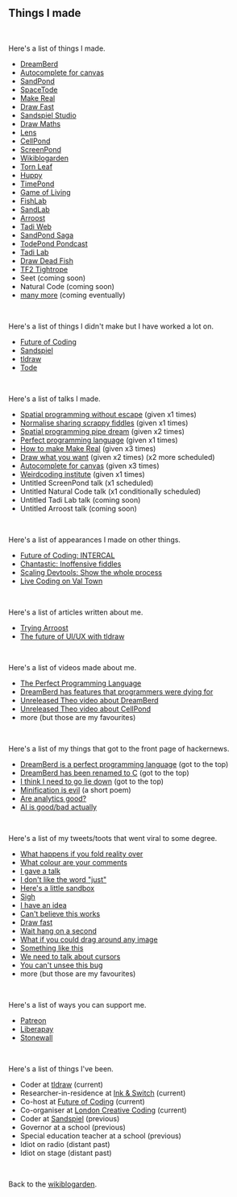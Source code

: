 ## Things I made

<br>

Here's a list of things I made.

- [DreamBerd](https://github.com/TodePond/DreamBerd)
- [Autocomplete for canvas](https://x.com/tldraw/status/1784949277476683776)
- [SandPond](https://sandpond.cool)
- [SpaceTode](https://todepond.gitbook.io/spacetode)
- [Make Real](https://x.com/tldraw/status/1724410017963503894)
- [Draw Fast](https://x.com/tldraw/status/1727728068968460778)
- [Sandspiel Studio](https://youtu.be/qOA-lR3Xc34?si=vbmzKXHCJn76ReGg)
- [Draw Maths](https://x.com/TodePond/status/1800475902155149629)
- [Lens](https://x.com/tldraw/status/1733146726259630338)
- [CellPond](https://www.youtube.com/watch?v=eQgxFuw8f1U)
- [ScreenPond](https://youtu.be/Q4OIcwt8vcE)
- [Wikiblogarden](/wikiblogarden)
- [Torn Leaf](https://tornleaf.gallery)
- [Huppy](https://x.com/tldraw/status/1735707804462133567)
- [TimePond](https://youtu.be/Z24NKn6rQRY)
- [Game of Living](https://youtu.be/WMJ1H3Ai-qs)
- [FishLab](https://youtu.be/ZMklf0vUl18)
- [SandLab](https://youtu.be/ZMklf0vUl18)
- [Arroost](https://youtu.be/cF2OF75ivZM)
- [Tadi Web](https://tadiweb.com)
- [SandPond Saga](https://youtube.com/playlist?list=PL9uRa69RF-7wastqKWXT4d9F84BAzfVd4&si=nSRcX5_YWurhXXqv)
- [TodePond Pondcast](/pondcast)
- [Tadi Lab](/lab)
- [Draw Dead Fish](https://drawdeadfish.com)
- [TF2 Tightrope](https://wiki.teamfortress.com/w/index.php?title=Tightrope&oldid=1074104)
- Seet (coming soon)
- Natural Code (coming soon)
- [many more](https://github.com/TodePond/ThingsIWantToMake) (coming eventually)

<br>

Here's a list of things I didn't make but I have worked a lot on.

- [Future of Coding](https://futureofcoding.org/episodes/)
- [Sandspiel](https://sandspiel.club)
- [tldraw](https://tldraw.com)
- [Tode](https://www.todepond.com/wikiblogarden/my-name/todepond/)

<br>

Here's a list of talks I made.

- [Spatial programming without escape](https://x.com/jonathoda/status/1719165351039270978) (given x1 times)
- [Normalise sharing scrappy fiddles](https://www.youtube.com/watch?v=cF2OF75ivZM) (given x1 times)
- [Spatial programming pipe dream](https://youtu.be/bqtVv9ts29c?si=LEIec6dJz1l-5pzk) (given x2 times)
- [Perfect programming language](https://youtu.be/52vmjZnxJb8?si=0TXlU2X2tewR1FFc) (given x1 times)
- [How to make Make Real](https://x.com/__Neha/status/1729600473269731659) (given x3 times)
- [Draw what you want](https://x.com/seidtweets/status/1778747186915745988) (given x2 times) (x2 more scheduled)
- [Autocomplete for canvas](https://x.com/ghostwriternr/status/1790508376780050650) (given x3 times)
- [Weirdcoding institute](https://x.com/rachelnabors/status/1705622976266186828) (given x1 times)
- Untitled ScreenPond talk (x1 scheduled)
- Untitled Natural Code talk (x1 conditionally scheduled)
- Untitled Tadi Lab talk (coming soon)
- Untitled Arroost talk (coming soon)

<br>

Here's a list of appearances I made on other things.

- [Future of Coding: INTERCAL](https://futureofcoding.org/episodes/064.html)
- [Chantastic: Inoffensive fiddles](https://www.youtube.com/watch?v=kZRk2yeR3x0)
- [Scaling Devtools: Show the whole process](https://www.youtube.com/watch?v=yVAGf1zVde8)
- [Live Coding on Val Town](https://www.youtube.com/live/5Em6D7n-ggs?si=Op6QNO0w_1FwSvAy)

<br>

Here's a list of articles written about me.

- [Trying Arroost](https://edibotopic.com/blog/doing/leisure-sick/)
- [The future of UI/UX with tldraw](https://jamesin.substack.com/p/the-future-of-uiux-with-tldraw)

<br>

Here's a list of videos made about me.

- [The Perfect Programming Language](https://youtu.be/tDexugp8EmM?si=3XwfxWtA2Q-BX_uf)
- [DreamBerd has features that programmers were dying for](https://vm.tiktok.com/ZGe4nKjQR/)
- [Unreleased Theo video about DreamBerd](https://x.com/TodePond/status/1793517445736788388)
- [Unreleased Theo video about CellPond](https://x.com/TodePond/status/1793387928824987779)
- more (but those are my favourites)

<br>

Here's a list of my things that got to the front page of hackernews.

- [DreamBerd is a perfect programming language](https://news.ycombinator.com/item?id=36183683) (got to the top)
- [DreamBerd has been renamed to C](https://news.ycombinator.com/item?id=37028043) (got to the top)
- [I think I need to go lie down](https://news.ycombinator.com/item?id=38288130) (got to the top)
- [Minification is evil](https://news.ycombinator.com/item?id=38379731) (a short poem)
- [Are analytics good?](https://news.ycombinator.com/item?id=38378595)
- [AI is good/bad actually](https://news.ycombinator.com/item?id=39580724)

<br>

Here's a list of my tweets/toots that went viral to some degree.

- [What happens if you fold reality over](https://x.com/TodePond/status/1547200031161257986)
- [What colour are your comments](https://universeodon.com/@TodePond/110700164929966414)
- [I gave a talk](https://mas.to/@TodePond/111291771161226390)
- [I don't like the word "just"](https://x.com/TodePond/status/1751622678253797418)
- [Here's a little sandbox](https://x.com/TodePond/status/1593969648042663936)
- [Sigh](https://x.com/TodePond/status/1800475902155149629)
- [I have an idea](https://x.com/tldraw/status/1800515870709706879)
- [Can't believe this works](https://x.com/tldraw/status/1724410017963503894)
- [Draw fast](https://x.com/tldraw/status/1727728068968460778)
- [Wait hang on a second](https://x.com/tldraw/status/1782443204710674571)
- [What if you could drag around any image](https://x.com/tldraw/status/1747625230036529643)
- [Something like this](https://x.com/tldraw/status/1728081635222987061)
- [We need to talk about cursors](https://x.com/tldraw/status/1661038696630476801)
- [You can't unsee this bug](https://x.com/tldraw/status/1643652330850484238)
- more (but those are my favourites)

<br>

Here's a list of ways you can support me.

- [Patreon](https://patreon.com/Todepond)
- [Liberapay](https://liberapay.com/TodePond)
- [Stonewall](https://stonewall.org.uk/)

<br>

Here's a list of things I've been.

- Coder at [tldraw](https://tldraw.com) (current)
- Researcher-in-residence at [Ink & Switch](https://inkandswitch.com) (current)
- Co-host at [Future of Coding](https://futureofcoding.org/episodes/) (current)
- Co-organiser at [London Creative Coding](https://www.meetup.com/london-creative-coding/) (current)
- Coder at [Sandspiel](https://sandspiel.club) (previous)
- Governor at a school (previous)
- Special education teacher at a school (previous)
- Idiot on radio (distant past)
- Idiot on stage (distant past)

<br>

Back to the [wikiblogarden](/wikiblogarden).
